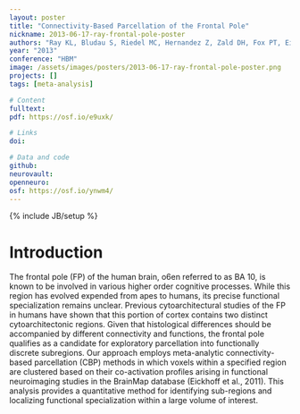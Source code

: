 ```yaml
---
layout: poster
title: "Connectivity-Based Parcellation of the Frontal Pole"
nickname: 2013-06-17-ray-frontal-pole-poster
authors: "Ray KL, Bludau S, Riedel MC, Hernandez Z, Zald DH, Fox PT, Eickhoff SB, Laird AR"
year: "2013"
conference: "HBM"
image: /assets/images/posters/2013-06-17-ray-frontal-pole-poster.png
projects: []
tags: [meta-analysis]

# Content
fulltext:
pdf: https://osf.io/e9uxk/

# Links
doi:

# Data and code
github:
neurovault:
openneuro:
osf: https://osf.io/ynwm4/
---
```

{% include JB/setup %}

# Introduction

The frontal pole (FP) of the human brain, o6en referred to as BA 10, is known to be involved in various higher order cognitive processes. While this region has evolved expended from apes to humans, its precise functional specialization remains unclear. Previous cytoarchitectural studies of the FP in humans have shown that this portion of cortex contains two distinct cytoarchitectonic regions. Given that histological differences should be accompanied by different connectivity and functions, the frontal pole qualifies as a candidate for exploratory parcellation into functionally discrete subregions.
Our approach employs meta-analytic connectivity-based parcellation (CBP) methods in which voxels within a specified region are clustered based on their co-activation profiles arising in functional neuroimaging studies in the BrainMap database (Eickhoff et al., 2011). This analysis provides a quantitative method for identifying sub-regions and localizing functional specialization within a large volume of interest.
